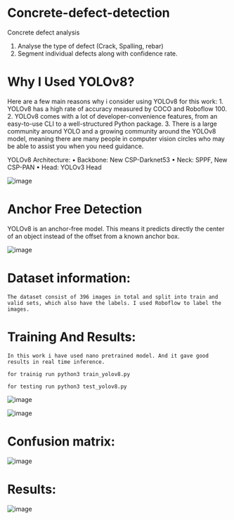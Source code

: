 # Concrete-defect-detection
Concrete defect analysis
1. Analyse the type of defect (Crack, Spalling, rebar)
2. Segment individual defects along with confidence rate.


# Why  I Used YOLOv8?
Here are a few main reasons why i consider using YOLOv8 for this work:
    1. YOLOv8 has a high rate of accuracy measured by COCO and Roboflow 100.
    2. YOLOv8 comes with a lot of developer-convenience features, from an easy-to-use CLI to a well-structured Python package.
    3. There is a large community around YOLO and a growing community around the YOLOv8 model, meaning there are many people in computer vision circles who may be able to assist you when you need guidance.

YOLOv8 Architecture:
    • Backbone: New CSP-Darknet53 
    • Neck: SPPF, New CSP-PAN 
    • Head: YOLOv3 Head 

![image](https://user-images.githubusercontent.com/45628395/223023013-dfc0944c-8f43-4e8b-8633-341be131fba3.png)



# Anchor Free Detection
YOLOv8 is an anchor-free model. This means it predicts directly the center of an object instead of the offset from a known anchor box.

![image](https://user-images.githubusercontent.com/45628395/223023057-fda8b42b-b13f-4eef-bdc5-6b2dd3f060f5.png)


# Dataset information:
	The dataset consist of 396 images in total and split into train and valid sets, which also have the labels. I used Roboflow to label the images.

# Training And Results:

	In this work i have used nano pretrained model. And it gave good results in real time inference.
	
	for trainig run python3 train_yolov8.py
	
	for testing run python3 test_yolov8.py

![image](https://user-images.githubusercontent.com/45628395/223023120-b7fb104f-8b3b-402c-b978-9ae662430f20.png)

![image](https://user-images.githubusercontent.com/45628395/223023260-bd1a5ff1-541c-422a-9c3d-73aaeea7643b.png)

# Confusion matrix:
![image](https://user-images.githubusercontent.com/45628395/223023280-90c07b32-272a-4313-875c-c3ea82ae0082.png)



# Results:
![image](https://user-images.githubusercontent.com/45628395/223023299-6105a266-a430-4838-bff2-4d5fbcc4651b.png)

